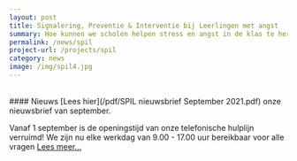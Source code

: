 ```yaml
---
layout: post
title: Signalering, Preventie & Interventie bij Leerlingen met angst
summary: Hoe kunnen we scholen helpen stress en angst in de klas te herkennen en te voorkomen en samen met scholen leerlingen snel de juiste ondersteuning bieden? Doe mee met het SPIL-programma!
permalink: /news/spil
project-url: /projects/spil
category: news
image: /img/spil4.jpg
---
```

<br>
#### Nieuws 
[Lees hier](/pdf/SPIL nieuwsbrief September 2021.pdf) onze nieuwsbrief van september. 

Vanaf 1 september is de openingstijd van onze telefonische hulplijn verruimd! We zijn nu elke werkdag van 9.00 - 17.00 uur bereikbaar voor alle vragen [Lees meer...](https://kasleiden.nl/projects/spil)



